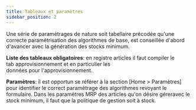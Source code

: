 ```yaml
---
title: Tableaux et paramètres
sidebar_position: 2
---
```


Une série de paramétrages de nature soit tabellaire précodée qu'une correcte paramétrisation des algorithmes de base, est conseillée d'abord d'avancer avec la génération des stocks minimum.

**Liste des tableaux obligatoires**: en registre articles il faut compiler le tab approvisionnement et en particulier les données pour l'approvisionnement.

**Paramètres**: il est opportun se référer à la section [Home > Paramètres] pour identifier le correct paramétrage des algorithmes revoyant le formulaire. Dans les paramètres MRP des articles qu'on désire géreravec le stock minimum, il faut que la politique de gestion soit à stock.






